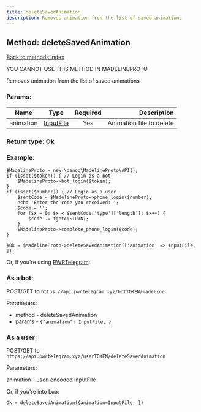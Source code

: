 ```yaml
---
title: deleteSavedAnimation
description: Removes animation from the list of saved animations
---
```

## Method: deleteSavedAnimation  
[Back to methods index](index.md)


YOU CANNOT USE THIS METHOD IN MADELINEPROTO


Removes animation from the list of saved animations

### Params:

| Name     |    Type       | Required | Description |
|----------|:-------------:|:--------:|------------:|
|animation|[InputFile](../types/InputFile.md) | Yes|Animation file to delete|


### Return type: [Ok](../types/Ok.md)

### Example:


```
$MadelineProto = new \danog\MadelineProto\API();
if (isset($token)) { // Login as a bot
    $MadelineProto->bot_login($token);
}
if (isset($number)) { // Login as a user
    $sentCode = $MadelineProto->phone_login($number);
    echo 'Enter the code you received: ';
    $code = '';
    for ($x = 0; $x < $sentCode['type']['length']; $x++) {
        $code .= fgetc(STDIN);
    }
    $MadelineProto->complete_phone_login($code);
}

$Ok = $MadelineProto->deleteSavedAnimation(['animation' => InputFile, ]);
```

Or, if you're using [PWRTelegram](https://pwrtelegram.xyz):

### As a bot:

POST/GET to `https://api.pwrtelegram.xyz/botTOKEN/madeline`

Parameters:

* method - deleteSavedAnimation
* params - `{"animation": InputFile, }`



### As a user:

POST/GET to `https://api.pwrtelegram.xyz/userTOKEN/deleteSavedAnimation`

Parameters:

animation - Json encoded InputFile



Or, if you're into Lua:

```
Ok = deleteSavedAnimation({animation=InputFile, })
```


